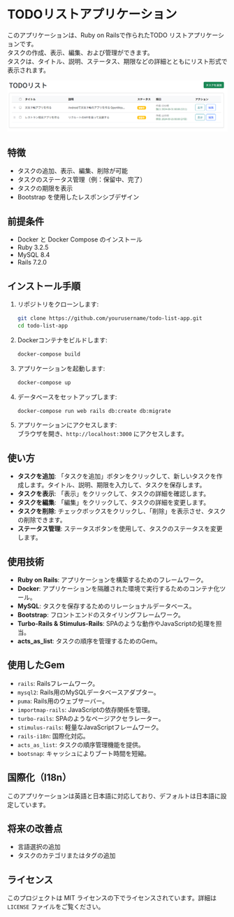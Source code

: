 # TODOリストアプリケーション
このアプリケーションは、Ruby on Railsで作られたTODO リストアプリケーションです。<br>
タスクの作成、表示、編集、および管理ができます。<br>
タスクは、タイトル、説明、ステータス、期限などの詳細とともにリスト形式で表示されます。<br>

<img src="docs/app.png" width="1327" alt="アプリのイメージ">

## 特徴
- タスクの追加、表示、編集、削除が可能
- タスクのステータス管理（例：保留中、完了）
- タスクの期限を表示
- Bootstrap を使用したレスポンシブデザイン

## 前提条件
- Docker と Docker Compose のインストール
- Ruby 3.2.5
- MySQL 8.4
- Rails 7.2.0

## インストール手順
1. リポジトリをクローンします:
   ```bash
   git clone https://github.com/yourusername/todo-list-app.git
   cd todo-list-app
   ```
2. Dockerコンテナをビルドします:
   ```bash
   docker-compose build
   ```
3. アプリケーションを起動します:
   ```bash
   docker-compose up
   ```
4. データベースをセットアップします:
   ```bash
   docker-compose run web rails db:create db:migrate
   ```
5. アプリケーションにアクセスします:<br>
   ブラウザを開き、`http://localhost:3000` にアクセスします。

## 使い方
- **タスクを追加**: 「タスクを追加」ボタンをクリックして、新しいタスクを作成します。タイトル、説明、期限を入力して、タスクを保存します。
- **タスクを表示**: 「表示」をクリックして、タスクの詳細を確認します。
- **タスクを編集**: 「編集」をクリックして、タスクの詳細を変更します。
- **タスクを削除**:  チェックボックスをクリックし、「削除」を表示させ、タスクの削除できます。
- **ステータス管理**: ステータスボタンを使用して、タスクのステータスを変更します。

## 使用技術
- **Ruby on Rails**: アプリケーションを構築するためのフレームワーク。
- **Docker**: アプリケーションを隔離された環境で実行するためのコンテナ化ツール。
- **MySQL**: タスクを保存するためのリレーショナルデータベース。
- **Bootstrap**: フロントエンドのスタイリングフレームワーク。
- **Turbo-Rails & Stimulus-Rails**: SPAのような動作やJavaScriptの処理を担当。
- **acts_as_list**: タスクの順序を管理するためのGem。

## 使用したGem
- `rails`: Railsフレームワーク。
- `mysql2`: Rails用のMySQLデータベースアダプター。
- `puma`: Rails用のウェブサーバー。
- `importmap-rails`: JavaScriptの依存関係を管理。
- `turbo-rails`: SPAのようなページアクセラレーター。
- `stimulus-rails`: 軽量なJavaScriptフレームワーク。
- `rails-i18n`: 国際化対応。
- `acts_as_list`: タスクの順序管理機能を提供。
- `bootsnap`: キャッシュによりブート時間を短縮。

## 国際化（I18n）
このアプリケーションは英語と日本語に対応しており、デフォルトは日本語に設定しています。

## 将来の改善点
- 言語選択の追加
- タスクのカテゴリまたはタグの追加

## ライセンス
このプロジェクトは MIT ライセンスの下でライセンスされています。詳細は `LICENSE` ファイルをご覧ください。

